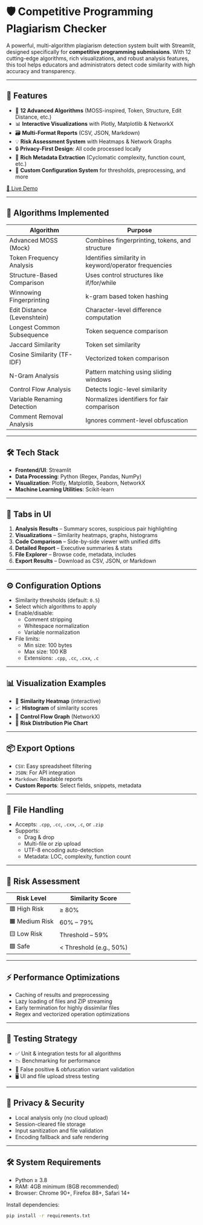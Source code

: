 # 🛡️ Competitive Programming Plagiarism Checker

A powerful, multi-algorithm plagiarism detection system built with Streamlit, designed specifically for **competitive programming submissions**. With 12 cutting-edge algorithms, rich visualizations, and robust analysis features, this tool helps educators and administrators detect code similarity with high accuracy and transparency.

---

## 🚀 Features

- 🧠 **12 Advanced Algorithms** (MOSS-inspired, Token, Structure, Edit Distance, etc.)
- 📊 **Interactive Visualizations** with Plotly, Matplotlib & NetworkX
- 🗃️ **Multi-Format Reports** (CSV, JSON, Markdown)
- 💡 **Risk Assessment System** with Heatmaps & Network Graphs
- 🔒 **Privacy-First Design**: All code processed locally
- 📂 **Rich Metadata Extraction** (Cyclomatic complexity, function count, etc.)
- 🧩 **Custom Configuration System** for thresholds, preprocessing, and more

[🔗 Live Demo](https://competitiveprogramming-plagiarismcheckeradvversion-uuhprt5wpal.streamlit.app/)


---

## 🧰 Algorithms Implemented

| Algorithm                     | Purpose                                               |
|------------------------------|--------------------------------------------------------|
| Advanced MOSS (Mock)         | Combines fingerprinting, tokens, and structure         |
| Token Frequency Analysis     | Identifies similarity in keyword/operator frequencies |
| Structure-Based Comparison   | Uses control structures like if/for/while             |
| Winnowing Fingerprinting     | k-gram based token hashing                            |
| Edit Distance (Levenshtein)  | Character-level difference computation                |
| Longest Common Subsequence   | Token sequence comparison                             |
| Jaccard Similarity           | Token set similarity                                  |
| Cosine Similarity (TF-IDF)   | Vectorized token comparison                           |
| N-Gram Analysis              | Pattern matching using sliding windows                |
| Control Flow Analysis        | Detects logic-level similarity                        |
| Variable Renaming Detection  | Normalizes identifiers for fair comparison            |
| Comment Removal Analysis     | Ignores comment-level obfuscation                     |

---

## 🛠️ Tech Stack

- **Frontend/UI**: Streamlit
- **Data Processing**: Python (Regex, Pandas, NumPy)
- **Visualization**: Plotly, Matplotlib, Seaborn, NetworkX
- **Machine Learning Utilities**: Scikit-learn

---

## 📁 Tabs in UI

1. **Analysis Results** – Summary scores, suspicious pair highlighting
2. **Visualizations** – Similarity heatmaps, graphs, histograms
3. **Code Comparison** – Side-by-side viewer with unified diffs
4. **Detailed Report** – Executive summaries & stats
5. **File Explorer** – Browse code, metadata, includes
6. **Export Results** – Download as CSV, JSON, or Markdown

---

## ⚙️ Configuration Options

- Similarity thresholds (default: `0.5`)
- Select which algorithms to apply
- Enable/disable:
  - Comment stripping
  - Whitespace normalization
  - Variable normalization
- File limits:
  - Min size: 100 bytes
  - Max size: 100 KB
  - Extensions: `.cpp`, `.cc`, `.cxx`, `.c`

---

## 📊 Visualization Examples

- 📍 **Similarity Heatmap** (interactive)
- 📈 **Histogram** of similarity scores
- 🧬 **Control Flow Graph** (NetworkX)
- 🧠 **Risk Distribution Pie Chart**

---

## 📦 Export Options

- `CSV`: Easy spreadsheet filtering
- `JSON`: For API integration
- `Markdown`: Readable reports
- **Custom Reports**: Select fields, snippets, metadata

---

## 📂 File Handling

- Accepts: `.cpp`, `.cc`, `.cxx`, `.c`, or `.zip`
- Supports:
  - Drag & drop
  - Multi-file or zip upload
  - UTF-8 encoding auto-detection
  - Metadata: LOC, complexity, function count

---

## 🚦 Risk Assessment

| Risk Level     | Similarity Score     |
|----------------|----------------------|
| 🟥 High Risk    | ≥ 80%                |
| 🟧 Medium Risk  | 60% – 79%            |
| 🟨 Low Risk     | Threshold – 59%      |
| 🟩 Safe         | < Threshold (e.g., 50%) |

---

## ⚡ Performance Optimizations

- Caching of results and preprocessing
- Lazy loading of files and ZIP streaming
- Early termination for highly dissimilar files
- Regex and vectorized operation optimizations

---

## 🧪 Testing Strategy

- ✅ Unit & integration tests for all algorithms
- 📉 Benchmarking for performance
- 🧬 False positive & obfuscation variant validation
- 🖥️ UI and file upload stress testing

---

## 🔐 Privacy & Security

- Local analysis only (no cloud upload)
- Session-cleared file storage
- Input sanitization and file validation
- Encoding fallback and safe rendering

---

## 🛠️ System Requirements

- Python ≥ 3.8
- RAM: 4GB minimum (8GB recommended)
- Browser: Chrome 90+, Firefox 88+, Safari 14+

Install dependencies:
```bash
pip install -r requirements.txt
